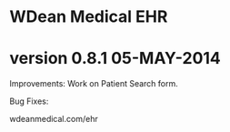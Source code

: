 # WDean Medical EHR
# version 0.8.1  05-MAY-2014

Improvements:
Work on Patient Search form.

Bug Fixes:


wdeanmedical.com/ehr